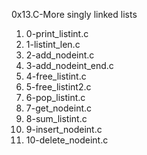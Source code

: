 0x13.C-More singly linked lists
1. 0-print_listint.c
2. 1-listint_len.c
3. 2-add_nodeint.c
4. 3-add_nodeint_end.c
5. 4-free_listint.c
6. 5-free_listint2.c
7. 6-pop_listint.c
8. 7-get_nodeint.c
9. 8-sum_listint.c
10. 9-insert_nodeint.c
11. 10-delete_nodeint.c


